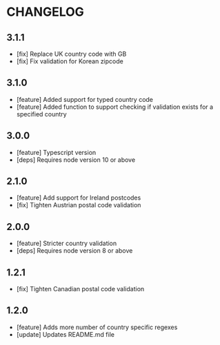 # CHANGELOG

## 3.1.1
* [fix] Replace UK country code with GB
* [fix] Fix validation for Korean zipcode

## 3.1.0
* [feature] Added support for typed country code
* [feature] Added function to support checking if validation exists for a specified country

## 3.0.0
* [feature] Typescript version
* [deps] Requires node version 10 or above

## 2.1.0
* [feature] Add support for Ireland postcodes
* [fix] Tighten Austrian postal code validation

## 2.0.0
* [feature] Stricter country validation
* [deps] Requires node version 8 or above

## 1.2.1
* [fix] Tighten Canadian postal code validation

## 1.2.0
* [feature] Adds more number of country specific regexes
* [update] Updates README.md file

